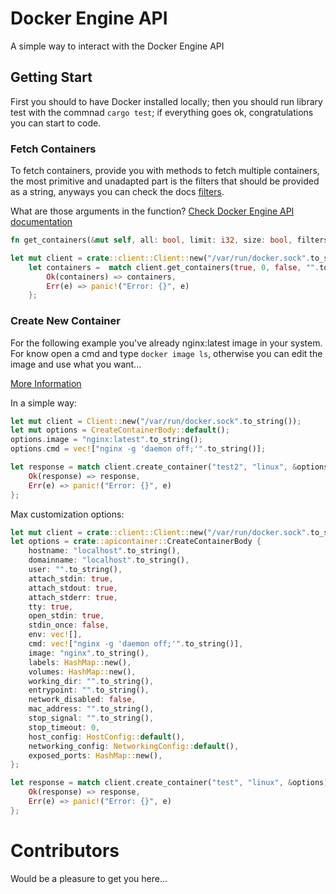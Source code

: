 # Docker Engine API

A simple way to interact with the Docker Engine API

## Getting Start

First you should to have Docker installed locally; then you should run library test with the commnad `cargo test`; if everything goes ok, congratulations you can start to code.

### Fetch Containers

To fetch containers, provide you with methods to fetch multiple containers, the most primitive and unadapted part is the filters that should be provided as a string, anyways you can check the docs [filters](https://docs.docker.com/engine/api/v1.41/#tag/Container/operation/ContainerList).

What are those arguments in the function? [Check Docker Engine API documentation](https://docs.docker.com/engine/api/v1.41/#tag/Container/operation/ContainerList)

```rust
fn get_containers(&mut self, all: bool, limit: i32, size: bool, filters: String) -> Result<Vec<Container>, Box<dyn std::error::Error + Send + Sync>>
```

```rust
let mut client = crate::client::Client::new("/var/run/docker.sock".to_string());
    let containers =  match client.get_containers(true, 0, false, "".to_string()) {
        Ok(containers) => containers,
        Err(e) => panic!("Error: {}", e)
    };
```

### Create New Container

For the following example you've already nginx:latest image in your system. For know open a cmd and type `docker image ls`, otherwise you can edit the image and use what you want...

[More Information](https://docs.docker.com/engine/api/v1.41/#tag/Container/operation/ContainerCreate)

In a simple way:

```rust
let mut client = Client::new("/var/run/docker.sock".to_string());
let mut options = CreateContainerBody::default();
options.image = "nginx:latest".to_string();
options.cmd = vec!["nginx -g 'daemon off;'".to_string()];

let response = match client.create_container("test2", "linux", &options) {
    Ok(response) => response,
    Err(e) => panic!("Error: {}", e)
};
```

Max customization options:

```rust
let mut client = crate::client::Client::new("/var/run/docker.sock".to_string());
let options = crate::apicontainer::CreateContainerBody {
    hostname: "localhost".to_string(),
    domainname: "localhost".to_string(),
    user: "".to_string(),
    attach_stdin: true,
    attach_stdout: true,
    attach_stderr: true,
    tty: true,
    open_stdin: true,
    stdin_once: false,
    env: vec![],
    cmd: vec!["nginx -g 'daemon off;'".to_string()],
    image: "nginx".to_string(),
    labels: HashMap::new(),
    volumes: HashMap::new(),
    working_dir: "".to_string(),
    entrypoint: "".to_string(),
    network_disabled: false,
    mac_address: "".to_string(),
    stop_signal: "".to_string(),
    stop_timeout: 0,
    host_config: HostConfig::default(),
    networking_config: NetworkingConfig::default(),
    exposed_ports: HashMap::new(),
};

let response = match client.create_container("test", "linux", &options) {
    Ok(response) => response,
    Err(e) => panic!("Error: {}", e)
};
```

# Contributors

Would be a pleasure to get you here...